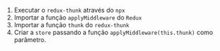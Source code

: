 1. Executar o `redux-thunk` através do `npx`
2. Importar a função `applyMiddleware` do `Redux`
3. Importar a função `thunk` do `redux-thunk`
4. Criar a `store` passando a função `applyMiddleware(this.thunk)` como parâmetro.
